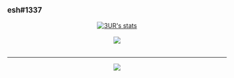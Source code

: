 <div style='font-size:1.2em'>
	<b>esh#1337</b>
	<br>

</div>

<br>

<center>
<a href="https://github.com/3UR">
  <img align="center" src="https://github-readme-stats.vercel.app/api?username=3UR&show_icons=true&include_all_commits=true&show_icons=true&title_color=fff&icon_color=79ff97&text_color=9f9f9f&bg_color=151515" alt="3UR's stats" />
</a>
<br><br>
<a href="https://github.com/3UR?tab=repositories">
  <img align="center" src="https://github-readme-stats.vercel.app/api/top-langs/?username=3UR&langs_count=8&layout=compact&show_icons=true&title_color=fff&icon_color=79ff97&text_color=9f9f9f&bg_color=151515" />
</a>
<br>
<br>
<hr>

<img src="https://komarev.com/ghpvc/?username=3UR&style=flat-square">

</center>
